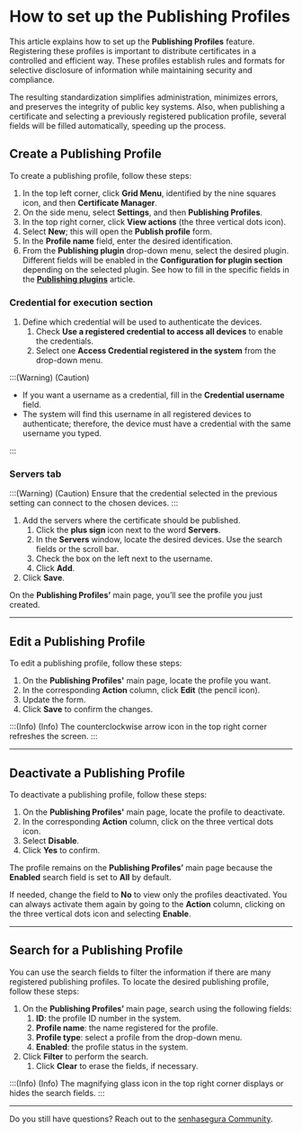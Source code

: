 # How to set up the Publishing Profiles

This article explains how to set up the **Publishing Profiles** feature. Registering these profiles is important to distribute certificates in a controlled and efficient way. These profiles establish rules and formats for selective disclosure of information while maintaining security and compliance.

The resulting standardization simplifies administration, minimizes errors, and preserves the integrity of public key systems. Also, when publishing a certificate and selecting a previously registered publication profile, several fields will be filled automatically, speeding up the process.

## Create a Publishing Profile

To create a publishing profile, follow these steps:

1. In the top left corner, click **Grid Menu**, identified by the nine squares icon, and then **Certificate Manager**.
2. On the side menu, select **Settings**, and then **Publishing Profiles**.
3. In the top right corner, click **View actions** (the three vertical dots icon).
4. Select **New**; this will open the **Publish profile** form.
5. In the **Profile name** field, enter the desired identification.
6. From the **Publishing plugin** drop-down menu, select the desired plugin. Different fields will be enabled in the **Configuration for plugin section** depending on the selected plugin. See how to fill in the specific fields in the [**Publishing plugins**](/v3-33/docs/publishing-plugins) article.

### Credential for execution section

1. Define which credential will be used to authenticate the devices.
    1. Check **Use a registered credential to access all devices** to enable the credentials.
    2. Select one **Access Credential registered in the system** from the drop-down menu.
<!-- Fix callout -->
:::(Warning) (Caution)

- If you want a username as a credential, fill in the **Credential username** field.
- The system will find this username in all registered devices to authenticate; therefore, the device must have a credential with the same username you typed.

:::

### Servers tab
<!-- Fix callout -->
:::(Warning) (Caution)
Ensure that the credential selected in the previous setting can connect to the chosen devices.
:::

1. Add the servers where the certificate should be published.
    1. Click the **plus sign** icon next to the word **Servers**.
    2. In the **Servers** window, locate the desired devices. Use the search fields or the scroll bar.
    3. Check the box on the left next to the username.
    4. Click **Add**.
2. Click **Save**.

On the **Publishing Profiles’** main page, you’ll see the profile you just created.

---

## Edit a Publishing Profile

To edit a publishing profile, follow these steps:

1. On the **Publishing Profiles'** main page, locate the profile you want. 
2. In the corresponding **Action** column, click **Edit** (the pencil icon).
3. Update the form.
4. Click **Save** to confirm the changes.

<!-- Fix callout -->
:::(Info) (Info)
The counterclockwise arrow icon in the top right corner refreshes the screen.
:::

---

## Deactivate a Publishing Profile

To deactivate a publishing profile, follow these steps:

1. On the **Publishing Profiles'** main page, locate the profile to deactivate. 
2. In the corresponding **Action** column, click on the three vertical dots icon.
3. Select **Disable**.
4. Click **Yes** to confirm.

The profile remains on the **Publishing Profiles’** main page because the **Enabled** search field is set to **All** by default.

If needed, change the field to **No** to view only the profiles deactivated. You can always activate them again by going to the **Action** column, clicking on the three vertical dots icon and selecting **Enable**.

---

## Search for a Publishing Profile

You can use the search fields to filter the information if there are many registered publishing profiles.
To locate the desired publishing profile, follow these steps:

1. On the **Publishing Profiles’** main page, search using the following fields:
    1. **ID**: the profile ID number in the system.
    2. **Profile name**: the name registered for the profile.
    3. **Profile type**: select a profile from the drop-down menu.
    4. **Enabled**:  the profile status in the system.
1. Click **Filter** to perform the search.
    1. Click **Clear** to erase the fields, if necessary.

<!-- Fix callout -->
:::(Info) (Info)
The magnifying glass icon in the top right corner displays or hides the search fields.
:::

---

Do you still have questions? Reach out to the [senhasegura Community](https://community.senhasegura.io/).
